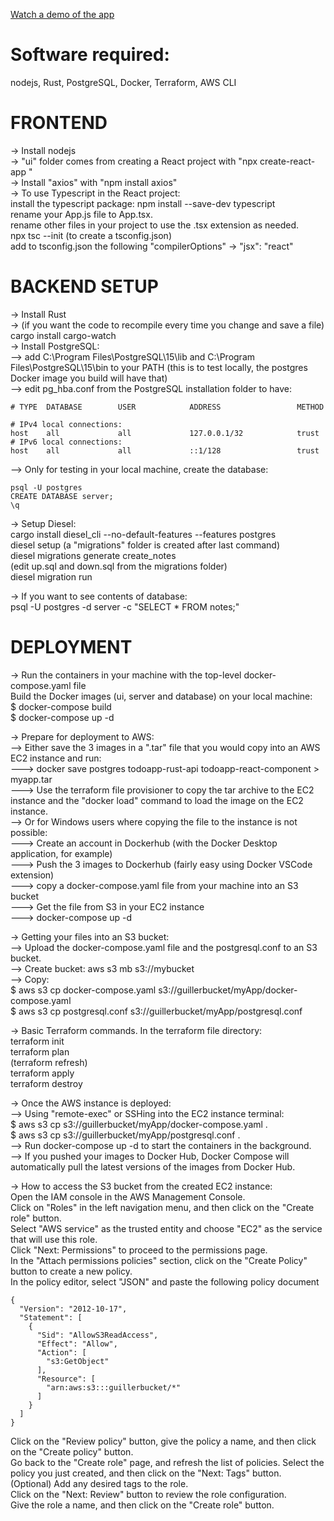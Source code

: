 [Watch a demo of the app](https://vimeo.com/815841392)


# Software required:
nodejs, Rust, PostgreSQL, Docker, Terraform, AWS CLI


# FRONTEND
-> Install nodejs  
-> "ui" folder comes from creating a React project with "npx create-react-app <name>"  
-> Install "axios" with "npm install axios"  
-> To use Typescript in the React project:  
  install the typescript package: npm install --save-dev typescript  
  rename your App.js file to App.tsx.  
  rename other files in your project to use the .tsx extension as needed.  
  npx tsc --init (to create a tsconfig.json)  
  add to tsconfig.json the following "compilerOptions" -> "jsx": "react"  


# BACKEND SETUP
-> Install Rust  
-> (if you want the code to recompile every time you change and save a file) cargo install cargo-watch  
-> Install PostgreSQL:  
  --> add C:\Program Files\PostgreSQL\15\lib and C:\Program Files\PostgreSQL\15\bin to your PATH (this is to test locally, the postgres Docker image you build will have that)  
  --> edit pg_hba.conf from the PostgreSQL installation folder to have:
```
# TYPE  DATABASE        USER            ADDRESS                 METHOD

# IPv4 local connections:
host    all             all             127.0.0.1/32            trust
# IPv6 local connections:
host    all             all             ::1/128                 trust
```
  --> Only for testing in your local machine, create the database:  
  ```
  psql -U postgres  
  CREATE DATABASE server;  
  \q  
  ```
-> Setup Diesel:  
  cargo install diesel_cli --no-default-features --features postgres  
  diesel setup (a "migrations" folder is created after last command)  
  diesel migrations generate create_notes  
  (edit up.sql and down.sql from the migrations folder)  
  diesel migration run  

-> If you want to see contents of database:  
psql -U postgres -d server -c "SELECT * FROM notes;"  


# DEPLOYMENT
-> Run the containers in your machine with the top-level docker-compose.yaml file  
Build the Docker images (ui, server and database) on your local machine:  
$ docker-compose build  
$ docker-compose up -d  

-> Prepare for deployment to AWS:  
  --> Either save the 3 images in a ".tar" file that you would copy into an AWS EC2 instance and run:  
    ---> docker save postgres todoapp-rust-api todoapp-react-component > myapp.tar  
    ---> Use the terraform file provisioner to copy the tar archive to the EC2 instance and the "docker load" command to load the image on the EC2 instance.  
  --> Or for Windows users where copying the file to the instance is not possible:  
    ---> Create an account in Dockerhub (with the Docker Desktop application, for example)  
    ---> Push the 3 images to Dockerhub (fairly easy using Docker VSCode extension)  
    ---> copy a docker-compose.yaml file from your machine into an S3 bucket  
    ---> Get the file from S3 in your EC2 instance  
    ---> docker-compose up -d  

-> Getting your files into an S3 bucket:  
  --> Upload the docker-compose.yaml file and the postgresql.conf to an S3 bucket.  
  --> Create bucket: aws s3 mb s3://mybucket  
  --> Copy:   
  $ aws s3 cp docker-compose.yaml s3://guillerbucket/myApp/docker-compose.yaml  
  $ aws s3 cp postgresql.conf s3://guillerbucket/myApp/postgresql.conf  

-> Basic Terraform commands. In the terraform file directory:  
terraform init  
terraform plan  
(terraform refresh)  
terraform apply  
terraform destroy  

-> Once the AWS instance is deployed:  
  --> Using "remote-exec" or SSHing into the EC2 instance terminal:  
    $ aws s3 cp s3://guillerbucket/myApp/docker-compose.yaml .  
    $ aws s3 cp s3://guillerbucket/myApp/postgresql.conf .  
  --> Run docker-compose up -d to start the containers in the background.  
  --> If you pushed your images to Docker Hub, Docker Compose will automatically pull the latest versions of the images from Docker Hub.  

-> How to access the S3 bucket from the created EC2 instance:  
Open the IAM console in the AWS Management Console.  
Click on "Roles" in the left navigation menu, and then click on the "Create role" button.  
Select "AWS service" as the trusted entity and choose "EC2" as the service that will use this role.  
Click "Next: Permissions" to proceed to the permissions page.  
In the "Attach permissions policies" section, click on the "Create Policy" button to create a new policy.  
In the policy editor, select "JSON" and paste the following policy document  
```
{
  "Version": "2012-10-17",
  "Statement": [
    {
      "Sid": "AllowS3ReadAccess",
      "Effect": "Allow",
      "Action": [
        "s3:GetObject"
      ],
      "Resource": [
        "arn:aws:s3:::guillerbucket/*"
      ]
    }
  ]
}
```
Click on the "Review policy" button, give the policy a name, and then click on the "Create policy" button.  
Go back to the "Create role" page, and refresh the list of policies. Select the policy you just created, and then click on the "Next: Tags" button.  
(Optional) Add any desired tags to the role.  
Click on the "Next: Review" button to review the role configuration.  
Give the role a name, and then click on the "Create role" button.  

